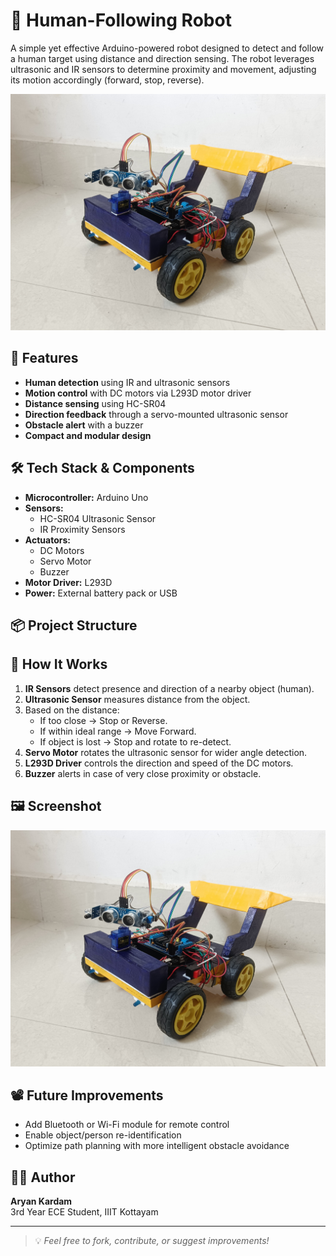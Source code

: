 # 🤖 Human-Following Robot

A simple yet effective Arduino-powered robot designed to detect and follow a human target using distance and direction sensing. The robot leverages ultrasonic and IR sensors to determine proximity and movement, adjusting its motion accordingly (forward, stop, reverse).

![Project Screenshot](images/human-following-robot.jpg)

## 🔧 Features

- **Human detection** using IR and ultrasonic sensors  
- **Motion control** with DC motors via L293D motor driver  
- **Distance sensing** using HC-SR04  
- **Direction feedback** through a servo-mounted ultrasonic sensor  
- **Obstacle alert** with a buzzer  
- **Compact and modular design**

## 🛠️ Tech Stack & Components

- **Microcontroller:** Arduino Uno  
- **Sensors:**  
  - HC-SR04 Ultrasonic Sensor  
  - IR Proximity Sensors  
- **Actuators:**  
  - DC Motors  
  - Servo Motor  
  - Buzzer  
- **Motor Driver:** L293D  
- **Power:** External battery pack or USB

## 📦 Project Structure


## 🚀 How It Works

1. **IR Sensors** detect presence and direction of a nearby object (human).
2. **Ultrasonic Sensor** measures distance from the object.
3. Based on the distance:
   - If too close → Stop or Reverse.
   - If within ideal range → Move Forward.
   - If object is lost → Stop and rotate to re-detect.
4. **Servo Motor** rotates the ultrasonic sensor for wider angle detection.
5. **L293D Driver** controls the direction and speed of the DC motors.
6. **Buzzer** alerts in case of very close proximity or obstacle.

## 🖼️ Screenshot


![Human-Following Robot](images/human-following-robot.jpg)

## 📽️ Future Improvements

- Add Bluetooth or Wi-Fi module for remote control
- Enable object/person re-identification
- Optimize path planning with more intelligent obstacle avoidance

## 🧑‍💻 Author

**Aryan Kardam**  
3rd Year ECE Student, IIIT Kottayam  

---

> 💡 *Feel free to fork, contribute, or suggest improvements!*

